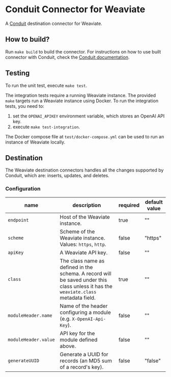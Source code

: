 # Conduit Connector for Weaviate
A [Conduit](https://conduit.io) destination connector for Weaviate.

## How to build?
Run `make build` to build the connector. For instructions on how to use built connector
with Conduit, check the [Conduit documentation](https://conduit.io/docs/connectors/installing).

## Testing
To run the unit test, execute `make test`. 

The integration tests require a running Weaviate instance. The provided `make` targets run
a Weaviate instance using Docker. To run the integration tests, you need to:
1. set the `OPENAI_APIKEY` environment variable, which stores an OpenAI API key.
2. execute `make test-integration`.

The Docker compose file at `test/docker-compose.yml` can be used to run an instance of Weaviate locally.

## Destination

The Weaviate destination connectors handles all the changes supported by Conduit, 
which are: inserts, updates, and deletes. 

### Configuration

| name                 | description                                                                                                                         | required | default value |
|----------------------|-------------------------------------------------------------------------------------------------------------------------------------|----------|---------------|
| `endpoint`           | Host of the Weaviate instance.                                                                                                      | true     | ""            |
| `scheme`             | Scheme of the Weaviate instance. Values: `https`, `http`.                                                                           | false    | "https"       |
| `apiKey`             | A Weaviate API key.                                                                                                                 | false    | ""            |
| `class`              | The class name as defined in the schema. A record will be saved under this class unless it has the `weaviate.class` metadata field. | true     | ""            |
| `moduleHeader.name`  | Name of the header configuring a module (e.g. `X-OpenAI-Api-Key`).                                                                  | false    | ""            |
| `moduleHeader.value` | API key for the module defined above.                                                                                               | false    | ""            |
| `generateUUID`       | Generate a UUID for records (an MD5 sum of a record's key).                                                                         | false    | "false"       |
